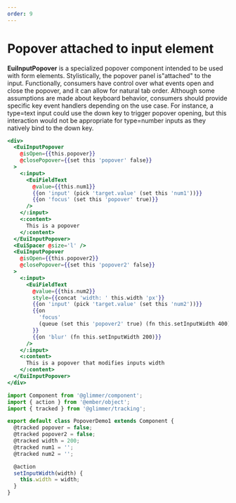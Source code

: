 ```yaml
---
order: 9
---
```


# Popover attached to input element

 <EuiText>
    <strong>EuiInputPopover</strong>
    is a specialized popover component intended to be used with form elements.
    Stylistically, the popover panel is"attached" to the input. Functionally,
    consumers have control over what events open and close the popover, and it
    can allow for natural tab order. Although some assumptions are made about
    keyboard behavior, consumers should provide specific key event handlers
    depending on the use case. For instance, a
    <EuiCode>type=text</EuiCode>
    input could use the down key to trigger popover opening, but this
    interaction would not be appropriate for
    <EuiCode>type=number</EuiCode>
    inputs as they natively bind to the down key.
  </EuiText>

```hbs template
<div>
  <EuiInputPopover
    @isOpen={{this.popover}}
    @closePopover={{set this 'popover' false}}
  >
    <:input>
      <EuiFieldText
        @value={{this.num1}}
        {{on 'input' (pick 'target.value' (set this 'num1'))}}
        {{on 'focus' (set this 'popover' true)}}
      />
    </:input>
    <:content>
      This is a popover
    </:content>
  </EuiInputPopover>
  <EuiSpacer @size='l' />
  <EuiInputPopover
    @isOpen={{this.popover2}}
    @closePopover={{set this 'popover2' false}}
  >
    <:input>
      <EuiFieldText
        @value={{this.num2}}
        style={{concat 'width: ' this.width 'px'}}
        {{on 'input' (pick 'target.value' (set this 'num2'))}}
        {{on
          'focus'
          (queue (set this 'popover2' true) (fn this.setInputWidth 400))
        }}
        {{on 'blur' (fn this.setInputWidth 200)}}
      />
    </:input>
    <:content>
      This is a popover that modifies inputs width
    </:content>
  </EuiInputPopover>
</div>
```

```javascript component
import Component from '@glimmer/component';
import { action } from '@ember/object';
import { tracked } from '@glimmer/tracking';

export default class PopoverDemo1 extends Component {
  @tracked popover = false;
  @tracked popover2 = false;
  @tracked width = 200;
  @tracked num1 = '';
  @tracked num2 = '';

  @action
  setInputWidth(width) {
    this.width = width;
  }
}
```
